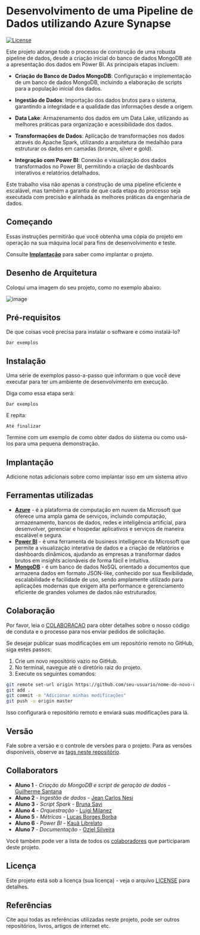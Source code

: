 # Desenvolvimento de uma Pipeline de Dados utilizando Azure Synapse

[![License](https://img.shields.io/badge/License-MIT-blue.svg)](LICENSE)

Este projeto abrange todo o processo de construção de uma robusta pipeline de dados, desde a criação inicial do banco de dados MongoDB até a apresentação dos dados em Power BI. As principais etapas incluem:

- **Criação do Banco de Dados MongoDB**: Configuração e implementação de um banco de dados MongoDB, incluindo a elaboração de scripts para a população inicial dos dados.

- **Ingestão de Dados**: Importação dos dados brutos para o sistema, garantindo a integridade e a qualidade das informações desde a origem.

- **Data Lake**: Armazenamento dos dados em um Data Lake, utilizando as melhores práticas para organização e acessibilidade dos dados.

- **Transformações de Dados**: Aplicação de transformações nos dados através do Apache Spark, utilizando a arquitetura de medalhão para estruturar os dados em camadas (bronze, silver e gold).

- **Integração com Power BI**: Conexão e visualização dos dados transformados no Power BI, permitindo a criação de dashboards interativos e relatórios detalhados.

Este trabalho visa não apenas a construção de uma pipeline eficiente e escalável, mas também a garantia de que cada etapa do processo seja executada com precisão e alinhada às melhores práticas da engenharia de dados.

## Começando

Essas instruções permitirão que você obtenha uma cópia do projeto em operação na sua máquina local para fins de desenvolvimento e teste.

Consulte **[Implantação](#-implanta%C3%A7%C3%A3o)** para saber como implantar o projeto.

## Desenho de Arquitetura

Coloqui uma imagem do seu projeto, como no exemplo abaixo:

![image](https://github.com/jlsilva01/projeto-ed-satc/assets/484662/541de6ab-03fa-49b3-a29f-dec8857360c1)

## Pré-requisitos

De que coisas você precisa para instalar o software e como instalá-lo?

```
Dar exemplos
```

## Instalação

Uma série de exemplos passo-a-passo que informam o que você deve executar para ter um ambiente de desenvolvimento em execução.

Diga como essa etapa será:

```
Dar exemplos
```

E repita:

```
Até finalizar
```

Termine com um exemplo de como obter dados do sistema ou como usá-los para uma pequena demonstração.

## Implantação

Adicione notas adicionais sobre como implantar isso em um sistema ativo

## Ferramentas utilizadas

- **[Azure](https://portal.azure.com/)** - é a plataforma de computação em nuvem da Microsoft que oferece uma ampla gama de serviços, incluindo computação, armazenamento, bancos de dados, redes e inteligência artificial, para desenvolver, gerenciar e hospedar aplicativos e serviços de maneira escalável e segura.
- **[Power BI](https://www.microsoft.com/pt-br/power-platform/products/power-bi)** - é uma ferramenta de business intelligence da Microsoft que permite a visualização interativa de dados e a criação de relatórios e dashboards dinâmicos, ajudando as empresas a transformar dados brutos em insights acionáveis de forma fácil e intuitiva.
- **[MongoDB](https://www.mongodb.com/)** - é um banco de dados NoSQL orientado a documentos que armazena dados em formato JSON-like, conhecido por sua flexibilidade, escalabilidade e facilidade de uso, sendo amplamente utilizado para aplicações modernas que exigem alta performance e gerenciamento eficiente de grandes volumes de dados não estruturados.

## Colaboração

Por favor, leia o [COLABORACAO](https://gist.github.com/usuario/colaboracao.md) para obter detalhes sobre o nosso código de conduta e o processo para nos enviar pedidos de solicitação.

Se desejar publicar suas modificações em um repositório remoto no GitHub, siga estes passos:

1. Crie um novo repositório vazio no GitHub.
2. No terminal, navegue até o diretório raiz do projeto.
3. Execute os seguintes comandos:

```bash
git remote set-url origin https://github.com/seu-usuario/nome-do-novo-repositorio.git
git add .
git commit -m "Adicionar minhas modificações"
git push -u origin master
```

Isso configurará o repositório remoto e enviará suas modificações para lá.

## Versão

Fale sobre a versão e o controle de versões para o projeto. Para as versões disponíveis, observe as [tags neste repositório](https://github.com/suas/tags/do/projeto).

## Collaborators

- **Aluno 1** - _Criação do MongoDB e script de geração de dados_ - [Guilherme Santana](https://github.com/guirms)
- **Aluno 2** - _Ingestão de dados_ - [Jean Carlos Nesi](https://github.com/JeanNesi)
- **Aluno 3** - _Script Spark_ - [Bruna Savi](https://github.com/brsavii)
- **Aluno 4** - _Orquestração_ - [Luigi Milanez](https://github.com/luigimilanez)
- **Aluno 5** - _Métricas_ - [Lucas Borges Borba](https://github.com/lucasborba111)
- **Aluno 6** - _Power BI_ - [Kauã Librelato](https://github.com/KauaLibrelato)
- **Aluno 7** - _Documentação_ - [Oziel Silveira](https://github.com/ozielsilveira)

Você também pode ver a lista de todos os [colaboradores](https://github.com/ozielsilveira/data-engineering-project/colaboradores) que participaram deste projeto.

## Licença

Este projeto está sob a licença (sua licença) - veja o arquivo [LICENSE](https://github.com/jlsilva01/projeto-ed-satc/blob/main/LICENSE) para detalhes.

## Referências

Cite aqui todas as referências utilizadas neste projeto, pode ser outros repositórios, livros, artigos de internet etc.
